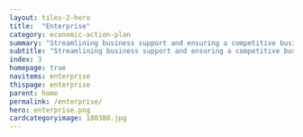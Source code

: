```yaml
---
layout: tiles-2-hero
title:  "Enterprise"
category: economic-action-plan
summary: "Streamlining business support and ensuring a competitive business environment."
subtitle: "Streamlining business support and ensuring a competitive business environment."
index: 3
homepage: true
navitems: enterprise
thispage: enterprise
parent: home
permalink: /enterprise/
hero: enterprise.png
cardcategoryimage: 180388.jpg
---
```

